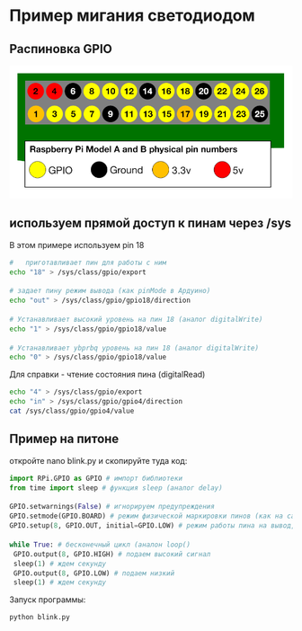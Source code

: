 # Пример мигания светодиодом

## Распиновка GPIO

![pinout rpi](a-and-b-physical-pin-numbers.png)

## используем прямой доступ к пинам через /sys

В этом примере используем pin 18
```bash
#   приготавливает пин для работы с ним
echo "18" > /sys/class/gpio/export                  

# задает пину режим вывода (как pinMode в Ардуино)
echo "out" > /sys/class/gpio/gpio18/direction

# Устанавливает высокий уровень на пин 18 (аналог digitalWrite)
echo "1" > /sys/class/gpio/gpio18/value

# Устанавливает ybprbq уровень на пин 18 (аналог digitalWrite)
echo "0" > /sys/class/gpio/gpio18/value
```

Для справки - чтение состояния пина (digitalRead)
```bash
echo "4" > /sys/class/gpio/export
echo "in" > /sys/class/gpio/gpio4/direction
cat /sys/class/gpio/gpio4/value
```

## Пример на питоне

откройте nano blink.py и скопируйте туда код:

```python
import RPi.GPIO as GPIO # импорт библиотеки
from time import sleep # функция sleep (аналог delay)
 
GPIO.setwarnings(False) # игнорируем предупреждения
GPIO.setmode(GPIO.BOARD) # режим физической маркировки пинов (как на самой плате)
GPIO.setup(8, GPIO.OUT, initial=GPIO.LOW) # режим работы пина на вывод, начальное значение низкое.

while True: # бесконечный цикл (аналон loop()
 GPIO.output(8, GPIO.HIGH) # подаем высокий сигнал
 sleep(1) # ждем секунду
 GPIO.output(8, GPIO.LOW) # подаем низкий
 sleep(1) # ждем секунду
```

Запуск программы:

```bash
python blink.py
```

